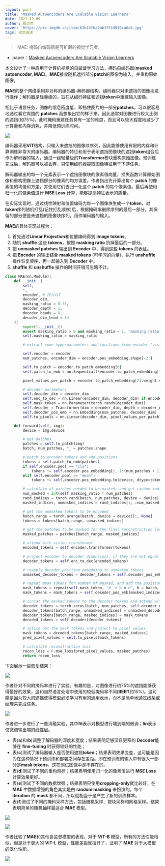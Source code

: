 ```yaml
---
layout: post
title: 'Masked Autoencoders Are Scalable Vision Learners'
date: 2021-12-09
author: 郑之杰
cover: 'https://pic.imgdb.cn/item/61b16fba2ab3f51d919ca6a8.jpg'
tags: 论文阅读
---
```


> MAE: 掩码自编码器是可扩展的视觉学习者.

- paper：[Masked Autoencoders Are Scalable Vision Learners](https://arxiv.org/abs/2111.06377)

本文设计了一种应用于计算机视觉的自监督学习方法，掩码自编码器(**masked autoencoder, MAE**)。**MAE**接收随机遮挡部分**patch**的图像为输入，并重构原始图像。

**MAE**的整个网络采用非对称的编码器-解码器结构。编码器只对未遮挡的图像块进行操作；解码器是轻量级的，旨在从编码特征和遮挡**token**中重建输入图像。

相比于语言任务，图像的信息密度低，即挡住图片的一部分**patches**，可以很容易地通过看它周围的 **patches** 而想象出它的样子来。因此通常对图像进行较大比例的遮挡(如$75\%$)，此时掩码重建任务具有一定的难度，而且可以较大程度地减少了计算量和内存消耗，并降低预训练时间。

![](https://pic.imgdb.cn/item/61b171a22ab3f51d919d9984.jpg)

编码器采用**ViT**结构，只输入未遮挡的图像块序列，因此能够使用有限的内存和计算训练非常大的编码器。编码器的特征和用于表示遮挡图像块的遮挡**token**组合后作为解码器的输入，通过一组轻量级的**Transformer**模块重构原始图像。预训练完成后，解码器可以被丢弃，只使用编码器提取图像特征用于下游任务。

解码器输出的每一个元素表示一个遮挡图像块的像素值向量，损失函数计算原始图像和重构图像上遮挡部分的像素的均方误差。作者指出先计算出每个 **patch** 的像素值的均值和方差，并使用它们去归一化这个 **patch** 的每个像素值。最后再使用归一化的像素值进行 **MSE Loss** 计算，能够提高特征表示的质量。

在实际实现时，通过线性映射和位置编码为每一个图像块生成一个**token**，对**token**序列随机打乱(记住打乱顺序)后，根据掩码率删除序列的最后一部分，其保留的部分便是未遮挡的图像块序列，用作编码器的输入。

**MAE**的具体实现过程为：
1. 首先通过**Linear Projection**和位置编码得到 **image tokens**。
2. 随机 **shuffle** 这些 **tokens**，按照 **masking ratio** 扔掉最后的一部分。
3. 把 **unmasked patches** 输出到 **Encoder** 中，得到这些 **tokens** 的表征。
4. 把 **Encoder** 的输出结合 **masked tokens** (可学习的向量)，执行 **unshuffle** 操作恢复顺序，再一起输入到 **Decoder** 中。
5. **shuffle** 和 **unshuffle** 操作的时间开销可忽略不计。

```python
class MAE(nn.Module):
    def __init__(
        self,
        *,
        encoder, # 传入ViT
        decoder_dim,
        masking_ratio = 0.75,
        decoder_depth = 1,
        decoder_heads = 8,
        decoder_dim_head = 64
    ):
        super().__init__()
        assert masking_ratio > 0 and masking_ratio < 1, 'masking ratio must be kept between 0 and 1'
        self.masking_ratio = masking_ratio

        # extract some hyperparameters and functions from encoder (vision transformer to be trained)

        self.encoder = encoder
        num_patches, encoder_dim = encoder.pos_embedding.shape[-2:]

        self.to_patch = encoder.to_patch_embedding[0]
        self.patch_to_emb = nn.Sequential(*encoder.to_patch_embedding[1:])

        pixel_values_per_patch = encoder.to_patch_embedding[2].weight.shape[-1]

        # decoder parameters
        self.decoder_dim = decoder_dim
        self.enc_to_dec = nn.Linear(encoder_dim, decoder_dim) if encoder_dim != decoder_dim else nn.Identity()
        self.mask_token = nn.Parameter(torch.randn(decoder_dim))
        self.decoder = Transformer(dim = decoder_dim, depth = decoder_depth, heads = decoder_heads, dim_head = decoder_dim_head, mlp_dim = decoder_dim * 4)
        self.decoder_pos_emb = nn.Embedding(num_patches, decoder_dim)
        self.to_pixels = nn.Linear(decoder_dim, pixel_values_per_patch)

    def forward(self, img):
        device = img.device

        # get patches
        patches = self.to_patch(img)
        batch, num_patches, *_ = patches.shape

        # patch to encoder tokens and add positions
        tokens = self.patch_to_emb(patches)
        if self.encoder.pool == "cls":
            tokens += self.encoder.pos_embedding[:, 1:(num_patches + 1)]
        elif self.encoder.pool == "mean":
            tokens += self.encoder.pos_embedding.to(device, dtype=tokens.dtype) 

        # calculate of patches needed to be masked, and get random indices, dividing it up for mask vs unmasked
        num_masked = int(self.masking_ratio * num_patches)
        rand_indices = torch.rand(batch, num_patches, device = device).argsort(dim = -1)
        masked_indices, unmasked_indices = rand_indices[:, :num_masked], rand_indices[:, num_masked:]

        # get the unmasked tokens to be encoded
        batch_range = torch.arange(batch, device = device)[:, None]
        tokens = tokens[batch_range, unmasked_indices]

        # get the patches to be masked for the final reconstruction loss
        masked_patches = patches[batch_range, masked_indices]

        # attend with vision transformer
        encoded_tokens = self.encoder.transformer(tokens)

        # project encoder to decoder dimensions, if they are not equal - the paper says you can get away with a smaller dimension for decoder
        decoder_tokens = self.enc_to_dec(encoded_tokens)

        # reapply decoder position embedding to unmasked tokens
        unmasked_decoder_tokens = decoder_tokens + self.decoder_pos_emb(unmasked_indices)

        # repeat mask tokens for number of masked, and add the positions using the masked indices derived above
        mask_tokens = repeat(self.mask_token, 'd -> b n d', b = batch, n = num_masked)
        mask_tokens = mask_tokens + self.decoder_pos_emb(masked_indices)

        # concat the masked tokens to the decoder tokens and attend with decoder
        decoder_tokens = torch.zeros(batch, num_patches, self.decoder_dim, device=device)
        decoder_tokens[batch_range, unmasked_indices] = unmasked_decoder_tokens
        decoder_tokens[batch_range, masked_indices] = mask_tokens
        decoded_tokens = self.decoder(decoder_tokens)

        # splice out the mask tokens and project to pixel values
        mask_tokens = decoded_tokens[batch_range, masked_indices]
        pred_pixel_values = self.to_pixels(mask_tokens)

        # calculate reconstruction loss
        recon_loss = F.mse_loss(pred_pixel_values, masked_patches)
        return recon_loss
```

下面展示一些恢复结果：

![](https://pic.imgdb.cn/item/61b171bc2ab3f51d919da73f.jpg)

作者针对不同的掩码率进行了实验。有趣的是，对图像进行约$75\%$的遮挡能够获得最好的效果，这和自然语言处理中使用的较低掩码率不同(**BERT**约$15\%$)。这可能是因为较大的遮挡使得模型必须学习有用的通用表示，而不是简单地通过线条或纹理来完成任务。

![](https://pic.imgdb.cn/item/61b172c72ab3f51d919e28a3.jpg)

作者进一步进行了一些消融实验，其中**fit**表示对模型进行端到端的微调；**lin**表示仅微调输出端的线性层。
- 表(**a**)和(**b**)调整了解码器的深度和宽度；结果表明足够深且更窄的 **Decoder**能够在 **fine-tuning** 时获得较好的性能；
- 表(**c**)测试了编码器输入是否使用遮挡**token**；结果表明效果变差，这可能是因为在这种情况下预训练和部署之间存在差距。即在预训练的输入中有很大一部分是**mask tokens**，这在测试图像中是不存在的。
- 表(**d**)测试了不同的重构目标；结果表明使用归一化的像素值进行 **MSE Loss**计算效果更好。
- 表(**e**)测试了不同的数据增强；结果表明只使用**cropping-only**就比较好，在 **MAE** 中数据增强的角色其实是由 **random masking** 来扮演的，每个 **iteration** 的 **mask** 都不同，所以就相当于是产生了新的训练样本。
- 表(**f**)测试了不同的掩码采样方法，包括随机采样、按块采样和网格采样。结果表明简单的随机抽样最适合 **MAE** 模型。

![](https://pic.imgdb.cn/item/61b173292ab3f51d919e5020.jpg)

![](https://pic.imgdb.cn/item/61b173612ab3f51d919e6ee8.jpg)

作者比较了**MAE**和其他自监督模型的表现。对于 **ViT-B** 模型，所有的方法性能相似，但是对于更大的 **ViT-L** 模型，性能差距就拉开了，证明了 **MAE** 对于大模型的泛化性能。

![](https://pic.imgdb.cn/item/61b1742f2ab3f51d919ee411.jpg)